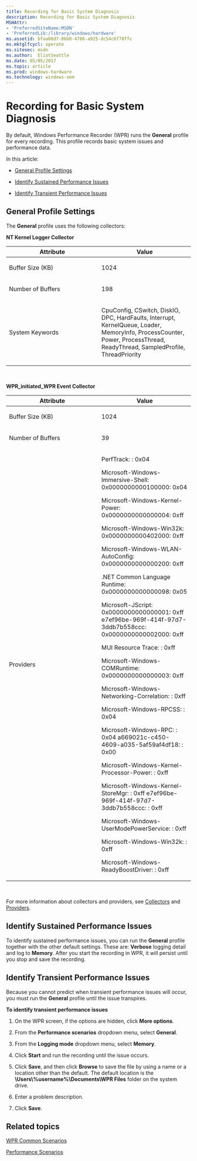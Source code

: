 ```yaml
---
title: Recording for Basic System Diagnosis
description: Recording for Basic System Diagnosis
MSHAttr:
- 'PreferredSiteName:MSDN'
- 'PreferredLib:/library/windows/hardware'
ms.assetid: bfaa08d7-0bb0-4786-a925-dc54c6f78ffc
ms.mktglfcycl: operate
ms.sitesec: msdn
ms.author:  EliotSeattle
ms.date: 05/05/2017
ms.topic: article
ms.prod: windows-hardware
ms.technology: windows-oem
---
```


# Recording for Basic System Diagnosis


By default, Windows Performance Recorder (WPR) runs the **General** profile for every recording. This profile records basic system issues and performance data.

In this article:

-   [General Profile Settings](#generalpro)

-   [Identify Sustained Performance Issues](#sus)

-   [Identify Transient Performance Issues](#trans)

## <a href="" id="generalpro"></a>General Profile Settings


The **General** profile uses the following collectors:

**NT Kernel Logger Collector**

<table>
<colgroup>
<col width="50%" />
<col width="50%" />
</colgroup>
<thead>
<tr class="header">
<th>Attribute</th>
<th>Value</th>
</tr>
</thead>
<tbody>
<tr class="odd">
<td><p>Buffer Size (KB)</p></td>
<td><p>1024</p></td>
</tr>
<tr class="even">
<td><p>Number of Buffers</p></td>
<td><p>198</p></td>
</tr>
<tr class="odd">
<td><p>System Keywords</p></td>
<td><p>CpuConfig, CSwitch, DiskIO, DPC, HardFaults, Interrupt, KernelQueue, Loader, MemoryInfo, ProcessCounter, Power, ProcessThread, ReadyThread, SampledProfile, ThreadPriority</p></td>
</tr>
</tbody>
</table>

 

**WPR\_initiated\_WPR Event Collector**

<table>
<colgroup>
<col width="50%" />
<col width="50%" />
</colgroup>
<thead>
<tr class="header">
<th>Attribute</th>
<th>Value</th>
</tr>
</thead>
<tbody>
<tr class="odd">
<td><p>Buffer Size (KB)</p></td>
<td><p>1024</p></td>
</tr>
<tr class="even">
<td><p>Number of Buffers</p></td>
<td><p>39</p></td>
</tr>
<tr class="odd">
<td><p>Providers</p></td>
<td><p>PerfTrack: : 0x04</p>
<p>Microsoft-Windows-Immersive-Shell: 0x0000000000100000: 0x04</p>
<p>Microsoft-Windows-Kernel-Power: 0x0000000000000004: 0xff</p>
<p>Microsoft-Windows-Win32k: 0x0000000000402000: 0xff</p>
<p>Microsoft-Windows-WLAN-AutoConfig: 0x0000000000000200: 0xff</p>
<p>.NET Common Language Runtime: 0x0000000000000098: 0x05</p>
<p>Microsoft-JScript: 0x0000000000000001: 0xff e7ef96be-969f-414f-97d7-3ddb7b558ccc: 0x0000000000002000: 0xff</p>
<p>MUI Resource Trace: : 0xff</p>
<p>Microsoft-Windows-COMRuntime: 0x0000000000000003: 0xff</p>
<p>Microsoft-Windows-Networking-Correlation: : 0xff</p>
<p>Microsoft-Windows-RPCSS: : 0x04</p>
<p>Microsoft-Windows-RPC: : 0x04 a669021c-c450-4609-a035-5af59af4df18: : 0x00</p>
<p>Microsoft-Windows-Kernel-Processor-Power: : 0xff</p>
<p>Microsoft-Windows-Kernel-StoreMgr: : 0xff e7ef96be-969f-414f-97d7-3ddb7b558ccc: : 0xff</p>
<p>Microsoft-Windows-UserModePowerService: : 0xff</p>
<p>Microsoft-Windows-Win32k: : 0xff</p>
<p>Microsoft-Windows-ReadyBoostDriver: : 0xff</p></td>
</tr>
</tbody>
</table>

 

For more information about collectors and providers, see [Collectors](collectors.md) and [Providers](providers.md).

## <a href="" id="sus"></a>Identify Sustained Performance Issues


To identify sustained performance issues, you can run the **General** profile together with the other default settings. These are: **Verbose** logging detail and log to **Memory**. After you start the recording in WPR, it will persist until you stop and save the recording.

## <a href="" id="trans"></a>Identify Transient Performance Issues


Because you cannot predict when transient performance issues will occur, you must run the **General** profile until the issue transpires.

**To identify transient performance issues**

1.  On the WPR screen, if the options are hidden, click **More options**.

2.  From the **Performance scenarios** dropdown menu, select **General**.

3.  From the **Logging mode** dropdown menu, select **Memory**.

4.  Click **Start** and run the recording until the issue occurs.

5.  Click **Save**, and then click **Browse** to save the file by using a name or a location other than the default. The default location is the **\\Users\\%username%\\Documents\\WPR Files** folder on the system drive.

6.  Enter a problem description.

7.  Click **Save**.

## Related topics


[WPR Common Scenarios](windows-performance-recorder-common-scenarios.md)

[Performance Scenarios](performance-scenarios.md)

 

 







